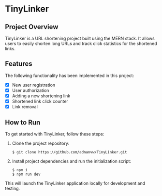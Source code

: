 # TinyLinker

## Project Overview
TinyLinker is a URL shortening project built using the MERN stack. It allows users to easily shorten long URLs and track click statistics for the shortened links.

## Features
The following functionality has been implemented in this project:
- [x] New user registration
- [x] User authorization
- [x] Adding a new shortening link
- [x] Shortened link click counter
- [x] Link removal

## How to Run
To get started with TinyLinker, follow these steps:

1. Clone the project repository:
   ```
   $ git clone https://github.com/adnanvw/TinyLinker.git
   ```

2. Install project dependencies and run the initialization script:
   ```
   $ npm i
   $ npm run dev
   ```

This will launch the TinyLinker application locally for development and testing.

